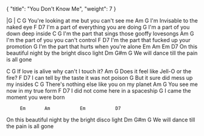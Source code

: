 {
  "title": "You Don't Know Me",
  "weight": 7
}

|G   |
C                                   G
You're looking at me but you can't see me
Am                         G
I'm Invisable to the naked eye
F                                D7
I'm a part of everything you are doing
                            G
I'm a part of you down deep inside
C                                    G
I'm the part that sings those gooffy lovesongs
Am                             G
I'm the part of you you can't control
F                                   D7
I'm the part that fucked up your promotion
                                    G
I'm the part that hurts when you're alone
        Em        Am           Em           D7
On this beautiful night by the bright disco light
        Dm             G#m          G
We will dance till the pain is all gone

C                            G
If love is alive why can't I touch it?
Am                              G
Does it feel like Jell-O or the fire?
F                                  D7
I can tell by the taste it was not poison
                              G
But it sure did mess up my insides
C                                   G
There's nothing else like you on my planet
Am                        G
You see me now in my true form
F                         D7
I did not come here in a spaceship
                           G
I came the moment you were born


         Em       Am           Em           D7
On this beautiful night by the bright disco light
        Dm             G#m         G
We will dance till the pain is all gone
